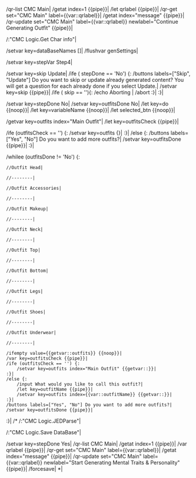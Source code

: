 /qr-list CMC Main|
/getat index=1 {{pipe}}|
/let qrlabel {{pipe}}|
/qr-get set="CMC Main" label={{var::qrlabel}}|
/getat index="message" {{pipe}}|
/qr-update set="CMC Main" label={{var::qrlabel}} newlabel="Continue Generating Outfit" {{pipe}}|

/:"CMC Logic.Get Char info"|

/setvar key=dataBaseNames []|
/flushvar genSettings|

/setvar key=stepVar Step4|

/setvar key=skip Update|
/ife ( stepDone == 'No') {:
	/buttons labels=["Skip", "Update"] Do you want to skip or update already generated content? You will get a question for each already done if you select Update.|
	/setvar key=skip {{pipe}}|
	/ife ( skip == ''){:
		/echo Aborting |
		/abort
	:}|
:}|

/setvar key=stepDone No|
/setvar key=outfitsDone No|
/let key=do {{noop}}|
/let key=variableName {{noop}}|
/let selected_btn {{noop}}|


/getvar key=outfits index="Main Outfit"|
/let key=outfitsCheck {{pipe}}|

/ife (outfitsCheck == '') {:
	/setvar key=outfits {}|
:}|
/else {:
	/buttons labels=["Yes", "No"] Do you want to add more outfits?|
	/setvar key=outfitsDone {{pipe}}|
:}|

/whilee (outfitsDone != 'No') {:

	//Outfit Head|
	
	//--------|
	
	//Outfit Accessories|
	
	//--------|
	
	//Outfit Makeup|
	
	//--------|
	
	//Outfit Neck|
	
	//--------|
	
	//Outfit Top|
	
	//--------|
	
	//Outfit Bottom|
	
	//--------|
	
	//Outfit Legs|
	
	//--------|
	
	//Outfit Shoes|
	
	//--------|
	
	//Outfit Underwear|
	
	//--------|
	
	/ifempty value={{getvar::outfits}} {{noop}}|
	/var key=outfitsCheck {{pipe}}|
	/ife (outfitsCheck == '') {:
		/setvar key=outfits index="Main Outfit" {{getvar::}}|
	:}|
	/else {:
		/input What would you like to call this outfit?|
		/let key=outfitName {{pipe}}|
		/setvar key=outfits index={{var::outfitName}} {{getvar::}}|
	:}|
	/buttons labels=["Yes", "No"] Do you want to add more outfits?|
	/setvar key=outfitsDone {{pipe}}|
:}|
/*
/:"CMC Logic.JEDParse"|

/:"CMC Logic.Save DataBase"|

/setvar key=stepDone Yes|
/qr-list CMC Main|
/getat index=1 {{pipe}}|
/var qrlabel {{pipe}}|
/qr-get set="CMC Main" label={{var::qrlabel}}|
/getat index="message" {{pipe}}|
/qr-update set="CMC Main" label={{var::qrlabel}} newlabel="Start Generating Mental Traits & Personality" {{pipe}}|
/forcesave|
*|